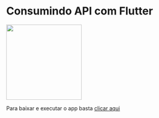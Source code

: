 <h1>Consumindo API com Flutter</h1>
<img src="https://i.imgur.com/AxUO4rF.gif" width="200">
<p>Para baixar e executar o app basta <a href="https://github.com/gabriieelreeis/app/releases/tag/v1.0" target="_blank">clicar aqui</a></p>
